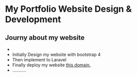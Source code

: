 <h1>My Portfolio Website Design & Development</h1>
<h2>Journy about my website</h2>
<ul>
    <li>
        <li>Initially Design my website with bootstrap 4</li>
        <li>Then implement to Laravel </li>
        <li>Finally deploy my website <a href="https://tanvir.com.bd">this domain.</a> </li>
        <li>...........</li>
    </li>
</ul>